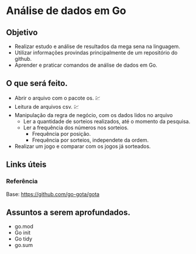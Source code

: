 # Análise de dados em Go

## Objetivo

- Realizar estudo e análise de resultados da mega sena na linguagem.
- Utilizar informações provindas principalmente de um repositório do github.
- Aprender e praticar comandos de análise de dados em Go.


## O que será feito.

- Abrir o arquivo com o pacote os. 💹
- Leitura de arquivos csv. 💹
- Manipulação da regra de negócio, com os dados lidos no arquivo
    - Ler a quantidade de sorteios realizados, até o momento da pesquisa.
    - Ler a frequência dos números nos sorteios.
        - Frequência por posição.
        - Frequência por sorteios, independete da ordem.
- Realizar um jogo e comparar com os jogos já sorteados.


## Links úteis
### Referência
Base: https://github.com/go-gota/gota

## Assuntos a serem aprofundados.

- go.mod
- Go init
- Go tidy
- go.sum
